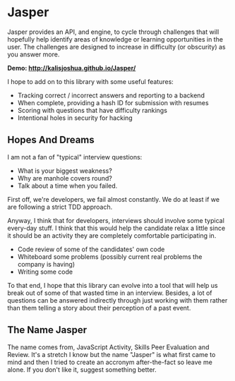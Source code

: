 # Jasper

Jasper provides an API, and engine, to cycle through challenges that will hopefully help identify areas of knowledge or learning opportunities in the user. The challenges are designed to increase in difficulty (or obscurity) as you answer more.

 **Demo: http://kalisjoshua.github.io/Jasper/**

I hope to add on to this library with some useful features:

  * Tracking correct / incorrect answers and reporting to a backend
  * When complete, providing a hash ID for submission with resumes
  * Scoring with questions that have difficulty rankings
  * Intentional holes in security for hacking

## Hopes And Dreams

I am not a fan of "typical" interview questions: 

  * What is your biggest weakness?
  * Why are manhole covers round?
  * Talk about a time when you failed.

First off, we're developers, we fail almost constantly. We do at least if we are following a strict TDD approach.

Anyway, I think that for developers, interviews should involve some typical every-day stuff. I think that this would help the candidate relax a little since it should be an activity they are completely comfortable participating in.

  * Code review of some of the candidates' own code
  * Whiteboard some problems (possibly current real problems the company is having)
  * Writing some code

To that end, I hope that this library can evolve into a tool that will help us break out of some of that wasted time in an interview. Besides, a lot of questions can be answered indirectly through just working with them rather than them telling a story about their perception of a past event.

## The Name Jasper

The name comes from, JavaScript Activity, Skills Peer Evaluation and Review. It's a stretch I know but the name "Jasper" is what first came to mind and then I tried to create an accronym after-the-fact so leave me alone. If you don't like it, suggest something better.
